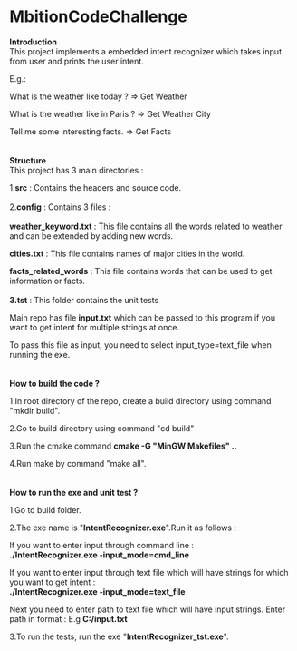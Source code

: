 # MbitionCodeChallenge

**Introduction**
<br>
This project implements a embedded intent recognizer which takes input from user and prints the user intent.

E.g.:

What is the weather like today ? => Get Weather

What is the weather like in Paris ? => Get Weather City

Tell me some interesting facts. => Get Facts
<br>
<br>
<br>
**Structure**
<br>
This project has 3 main directories :

1.**src** : Contains the headers and source code.
<br>
<br>
2.**config** : Contains 3 files :
<br>
<br>
**weather_keyword.txt** : This file contains all the words related to weather and can be extended by adding new words.

**cities.txt** : This file contains names of major cities in the world.

**facts_related_words** : This file contains words that can be used to get information or facts.
<br>
<br>
**3.tst** : This folder contains the unit tests


Main repo has file **input.txt** which can be passed to this program if you want to get intent for multiple strings at once.

To pass this file as input, you need to select input_type=text_file when running the exe.
<br>
<br>
<br>
**How to build the code ?**

1.In root directory of the repo, create a build directory using command "mkdir build".

2.Go to build directory using command "cd build"

3.Run the cmake command **cmake -G "MinGW Makefiles" ..**

4.Run make by command "make all".
<br>
<br>
<br>
**How to run the exe and unit test ?**

1.Go to build folder.

2.The exe name is "**IntentRecognizer.exe**".Run it as follows :

If you want to enter input through command line :
<br>
**./IntentRecognizer.exe -input_mode=cmd_line**

If you want to enter input through text file which will have strings for which you want to get intent :
<br>
**./IntentRecognizer.exe -input_mode=text_file**

Next you need to enter path to text file which will have input strings.
Enter path in format : E.g **C:/input.txt**

3.To run the tests, run the exe "**IntentRecognizer_tst.exe**".
